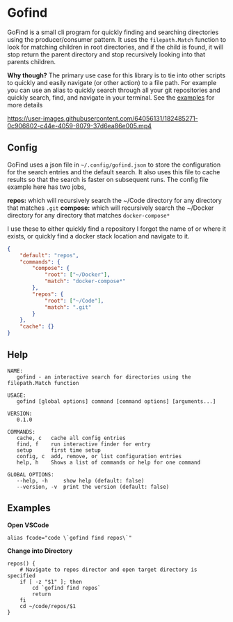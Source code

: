# Gofind

GoFind is a small cli program for quickly finding and searching directories using the producer/consumer pattern. It uses the `filepath.Match` function to look for matching children in root directories, and if the child is found, it will stop return the parent directory and stop recursively looking into that parents children.

**Why though?** The primary use case for this library is to tie into other scripts to quickly and easily navigate (or other action) to a file path. For example you can use an alias to quickly search through all your git repositories and quickly search, find, and navigate in your terminal. See the [examples](#examples) for more details

https://user-images.githubusercontent.com/64056131/182485271-0c906802-c44e-4059-8079-37d6ea86e005.mp4

## Config
GoFind uses a json file in `~/.config/gofind.json` to store the configuration for the search entries and the default search. It also uses this file to cache results so that the search is faster on subsequent runs. The config file example here has two jobs,

**repos:** which will recursively search the ~/Code directory for any directory that matches `.git`
**compose:** which will recursively search the ~/Docker directory for any directory that matches `docker-compose*`

I use these to either quickly find a repository I forgot the name of or where it exists, or quickly find a docker stack location and navigate to it.

```json
{
    "default": "repos",
    "commands": {
        "compose": {
            "root": ["~/Docker"],
            "match": "docker-compose*"
        },
        "repos": {
            "root": ["~/Code"],
            "match": ".git"
        }
    },
    "cache": {}
}
```

## Help

```shell
NAME:
   gofind - an interactive search for directories using the filepath.Match function

USAGE:
   gofind [global options] command [command options] [arguments...]

VERSION:
   0.1.0

COMMANDS:
   cache, c   cache all config entries
   find, f    run interactive finder for entry
   setup      first time setup
   config, c  add, remove, or list configuration entries
   help, h    Shows a list of commands or help for one command

GLOBAL OPTIONS:
   --help, -h     show help (default: false)
   --version, -v  print the version (default: false)
```

## Examples


**Open VSCode**

```shell
alias fcode="code \`gofind find repos\`"
```

**Change into Directory**

```shell
repos() {
    # Navigate to repos director and open target directory is specified
    if [ -z "$1" ]; then
        cd `gofind find repos`
        return
    fi
    cd ~/code/repos/$1
}
```

